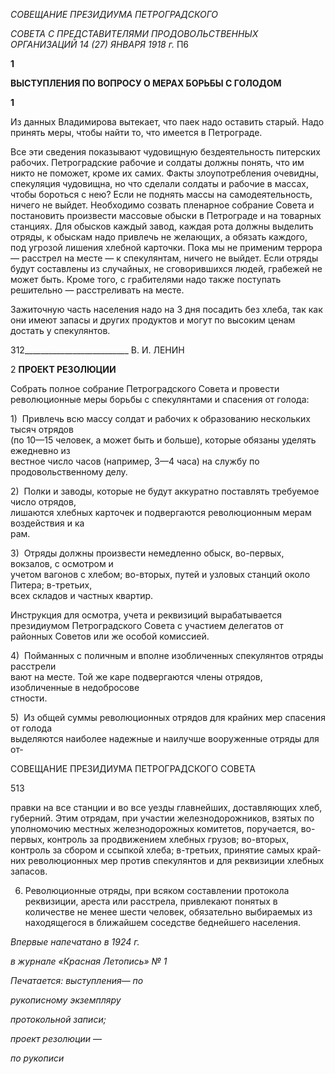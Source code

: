 _СОВЕЩАНИЕ ПРЕЗИДИУМА ПЕТРОГРАДСКОГО_

_СОВЕТА С ПРЕДСТАВИТЕЛЯМИ_ _ПРОДОВОЛЬСТВЕННЫХ ОРГАНИЗАЦИЙ_ _14 (27) ЯНВАРЯ 1918 г._ П6

**1**

**ВЫСТУПЛЕНИЯ ПО ВОПРОСУ О МЕРАХ БОРЬБЫ С ГОЛОДОМ**

**1**

Из данных Владимирова вытекает, что паек надо оставить старый. Надо принять ме­ры, чтобы найти то, что имеется в Петрограде.

Все эти сведения показывают чудовищную бездеятельность питерских рабочих. Петроградские рабочие и солдаты должны понять, что им никто не поможет, кроме их самих. Факты злоупотребления очевидны, спекуляция чудовищна, но что сделали сол­даты и рабочие в массах, чтобы бороться с нею? Если не поднять массы на самодея­тельность, ничего не выйдет. Необходимо созвать пленарное собрание Совета и поста­новить произвести массовые обыски в Петрограде и на товарных станциях. Для обы­сков каждый завод, каждая рота должны выделить отряды, к обыскам надо привлечь не желающих, а обязать каждого, под угрозой лишения хлебной карточки. Пока мы не применим террора — расстрел на месте — к спекулянтам, ничего не выйдет. Если от­ряды будут составлены из случайных, не сговорившихся людей, грабежей не может быть. Кроме того, с грабителями надо также поступать решительно — расстреливать на месте.

Зажиточную часть населения надо на 3 дня посадить без хлеба, так как они имеют запасы и других продуктов и могут по высоким ценам достать у спекулянтов.

  

312__________________________ В. И. ЛЕНИН

2 **ПРОЕКТ РЕЗОЛЮЦИИ**

Собрать полное собрание Петроградского Совета и провести революционные меры борьбы с спекулянтами и спасения от голода:

1)  Привлечь всю массу солдат и рабочих к образованию нескольких тысяч отрядов  
(по 10—15 человек, а может быть и больше), которые обязаны уделять ежедневно из­  
вестное число часов (например, 3—4 часа) на службу по продовольственному делу.

2)  Полки и заводы, которые не будут аккуратно поставлять требуемое число отрядов,  
лишаются хлебных карточек и подвергаются революционным мерам воздействия и ка­  
рам.

3)  Отряды должны произвести немедленно обыск, во-первых, вокзалов, с осмотром и  
учетом вагонов с хлебом; во-вторых, путей и узловых станций около Питера; в-третьих,  
всех складов и частных квартир.

Инструкция для осмотра, учета и реквизиций вырабатывается президиумом Петро­градского Совета с участием делегатов от районных Советов или же особой комиссией.

4)  Пойманных с поличным и вполне изобличенных спекулянтов отряды расстрели­  
вают на месте. Той же каре подвергаются члены отрядов, изобличенные в недобросове­  
стности.

5)  Из общей суммы революционных отрядов для крайних мер спасения от голода  
выделяются наиболее надежные и наилучше вооруженные отряды для от-

  

СОВЕЩАНИЕ ПРЕЗИДИУМА ПЕТРОГРАДСКОГО СОВЕТА

  

513

  

правки на все станции и во все уезды главнейших, доставляющих хлеб, губерний. Этим отрядам, при участии железнодорожников, взятых по уполномочию местных железно­дорожных комитетов, поручается, во-первых, контроль за продвижением хлебных гру­зов; во-вторых, контроль за сбором и ссыпкой хлеба; в-третьих, принятие самых край­них революционных мер против спекулянтов и для реквизиции хлебных запасов.

6) Революционные отряды, при всяком составлении протокола реквизиции, ареста или расстрела, привлекают понятых в количестве не менее шести человек, обязательно выбираемых из находящегося в ближайшем соседстве беднейшего населения.

  

_Впервые напечатано в 1924 г._

_в журнале_ _«Красная Летопись» № 1_

  

_Печатается: выступления_— _по_

_рукописному экземпляру_

_протокольной записи;_

_проект резолюции_ —

_по рукописи_
